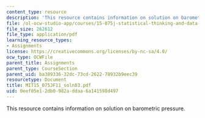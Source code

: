 ```yaml
---
content_type: resource
description: 'This resource contains information on solution on barometric pressure. '
file: /ol-ocw-studio-app/courses/15-075j-statistical-thinking-and-data-analysis-fall-2011/0eef05e12db0982addaa6a141598d497_MIT15_075JF11_soln03.pdf
file_size: 262612
file_type: application/pdf
learning_resource_types:
- Assignments
license: https://creativecommons.org/licenses/by-nc-sa/4.0/
ocw_type: OCWFile
parent_title: Assignments
parent_type: CourseSection
parent_uid: ba389336-32dc-73cd-2622-78932b9eec39
resourcetype: Document
title: MIT15_075JF11_soln03.pdf
uid: 0eef05e1-2db0-982a-ddaa-6a141598d497
---
```

This resource contains information on solution on barometric pressure. 